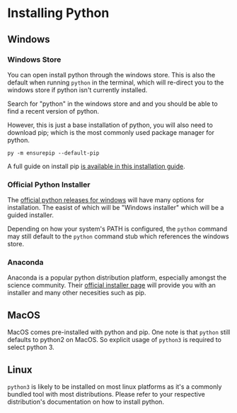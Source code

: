 # Installing Python

## Windows

### Windows Store

You can open install python through the windows store.
This is also the default when running `python` in the terminal, which
will re-direct you to the windows store if python isn't currently installed.

Search for "python" in the windows store and and you should be able to find
a recent version of python.

However, this is just a base installation of python, you will also need to download
pip; which is the most commonly used package manager for python.
```
py -m ensurepip --default-pip
```

A full guide on install pip [is available in this installation guide](https://packaging.python.org/en/latest/tutorials/installing-packages/).

### Official Python Installer

The [official python releases for windows](https://www.python.org/downloads/windows/)
will have many options for installation. The easist of which will be "Windows installer"
which will be a guided installer.

Depending on how your system's PATH is configured, the `python` command may still default
to the `python` command stub which references the windows store.

### Anaconda

Anaconda is a popular python distribution platform, especially amongst the science community.
Their [official installer page](https://www.anaconda.com/products/distribution) will provide
you with an installer and many other necesities such as pip.

## MacOS

MacOS comes pre-installed with python and pip. One note is that `python` still defaults to
python2 on MacOS. So explicit usage of `python3` is required to select python 3.

## Linux

`python3` is likely to be installed on most linux platforms as it's a commonly bundled tool with most
distributions. Please refer to your respective distribution's documentation on how to install python.
